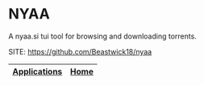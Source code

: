 # NYAA

 A nyaa.si tui tool for browsing and downloading torrents.

 SITE: https://github.com/Beastwick18/nyaa

 | [Applications](https://portable-linux-apps.github.io/apps.html) | [Home](https://portable-linux-apps.github.io)
 | --- | --- |
